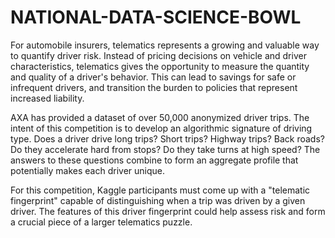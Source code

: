NATIONAL-DATA-SCIENCE-BOWL
==========================

For automobile insurers, telematics represents a growing and valuable way to quantify driver risk. Instead of pricing decisions on vehicle and driver characteristics, telematics gives the opportunity to measure the quantity and quality of a driver's behavior. This can lead to savings for safe or infrequent drivers, and transition the burden to policies that represent increased liability.

AXA has provided a dataset of over 50,000 anonymized driver trips. The intent of this competition is to develop an algorithmic signature of driving type. Does a driver drive long trips? Short trips? Highway trips? Back roads? Do they accelerate hard from stops? Do they take turns at high speed? The answers to these questions combine to form an aggregate profile that potentially makes each driver unique.

For this competition, Kaggle participants must come up with a "telematic fingerprint" capable of distinguishing when a trip was driven by a given driver. The features of this driver fingerprint could help assess risk and form a crucial piece of a larger telematics puzzle.
